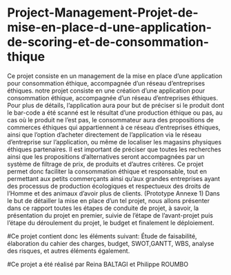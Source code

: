 # Project-Management-Projet-de-mise-en-place-d-une-application-de-scoring-et-de-consommation-thique
Ce projet consiste en un management de la mise en place d’une application pour consommation éthique, accompagnée d’un réseau d’entreprises éthiques.
notre projet consiste en une création d’une application pour consommation éthique, accompagnée d’un réseau d’entreprises éthiques. Pour plus de détails, l’application aura pour but de préciser si le produit dont le bar-code a été scanné est le résultat d’une production éthique ou pas, au cas où le produit ne l’est pas, le consommateur aura des propositions de commerces éthiques qui appartiennent à ce réseau d’entreprises éthiques, ainsi que l’option d’acheter directement de l’application via le réseau d’entreprise sur l’application, ou même de localiser les magasins physiques éthiques partenaires. Il est important de préciser que toutes les recherches ainsi que les propositions d’alternatives seront accompagnées par un système de filtrage de prix, de produits et d’autres critères.
Ce projet permet donc faciliter la consommation éthique et responsable, tout en permettant aux petits commerçants ainsi qu’aux grandes entreprises ayant des processus de production écologiques et respectueux des droits de l’Homme et des animaux d’avoir plus de clients. (Prototype Annexe 1)
Dans le but de détailler la mise en place d’un tel projet, nous allons présenter dans ce rapport toutes les étapes de conduite de projet, à savoir, la présentation du projet en premier, suivie de l’étape de l’avant-projet puis l’étape du déroulement du projet, le budget et finalement le déploiement.

#Ce projet contient donc les éléments suivant: Étude de faisabilité, élaboration du cahier des charges, budget, SWOT,GANTT, WBS, analyse des risques, et autres éléments également. 

#Ce projet a été réalisé par Reina BALTAGI et Philippe ROUMBO
